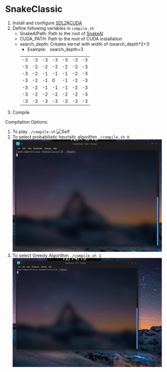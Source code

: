 # SnakeClassic

1. Install and configure <a href="https://wiki.libsdl.org/Installation" target="_blank">SDL2</a>&amp;<a href="https://developer.nvidia.com/cuda-downloads" target="_blank">CUDA</a>
2. Define following variables in ``compile.sh``
    * SnakeAIPath: Path to the root of [SnakeAI](https://github.com/mahir1010/SnakeAI)
    * CUDA_PATH: Path to the root of CUDA installation
    * search_depth: Creates kernel with width of (search_depth*2+1)
        * Example: &nbsp; search_depth=3
        <table>
        <tr><td>-3<td>-3<td>-3<td>-3<td>-3<td>-3<td>-3</td></tr>
        <tr><td>-3<td>-2<td>-2<td>-2<td>-2<td>-2<td>-3</td></tr>
        <tr><td>-3<td>-2<td>-1<td>-1<td>-1<td>-2<td>-3</td></tr>
        <tr><td>-3<td>-2<td>-1<td>0<td>-1<td>-2<td>-3</td></tr>
        <tr><td>-3<td>-2<td>-1<td>-1<td>-1<td>-2<td>-3</td></tr>
        <tr><td>-3<td>-2<td>-2<td>-2<td>-2<td>-2<td>-3</td></tr>
        <tr><td>-3<td>-3<td>-3<td>-3<td>-3<td>-3<td>-3</td></tr>
        </table>
3. Compile


Compilation Options:
1. To play ```./compile.sh```
![Self](https://raw.githubusercontent.com/mahir1010/SnakeClassic/screenshot/SnakeClassic.gif)
2. To select probabilistic heurisitc algorithm ```./compile.sh 0```
![prob](https://raw.githubusercontent.com/mahir1010/SnakeAI/screenshot/Probabilistic%20Heuristic.gif)
3. To select Greedy Algorithm ```./compile.sh 1```
![greedy locally optimum](https://raw.githubusercontent.com/mahir1010/SnakeAI/screenshot/locally%20optimum.gif)


